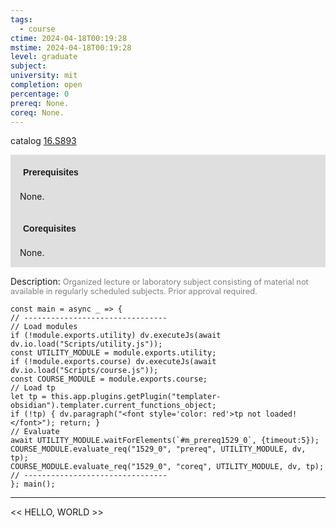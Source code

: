 ```yaml
---
tags:
  - course
ctime: 2024-04-18T00:19:28
mstime: 2024-04-18T00:19:28
level: graduate
subject: 
university: mit
completion: open
percentage: 0
prereq: None.
coreq: None.
---
```


catalog [16.S893](http://student.mit.edu/catalog/m16b.html#16.S893)

<span style="display: block; padding: 15px; background-color: rgb(100, 100, 100, 0.2);"><font id="m_prereq1529_0" style="display: block; font-family: Arial, sans-serif; font-weight: bold; padding: 5px">Prerequisites</font><br><span id="prereq1529_0">None.</span></span>
<span style="display: block; padding: 15px; background-color: rgb(100, 100, 100, 0.2);"><font id="m_coreq1529_0" style="display: block; font-family: Arial, sans-serif; font-weight: bold; padding: 5px">Corequisites</font><br><span id="coreq1529_0">None.</span></span>

<font style="">Description:</font>
<font style="color: grey; font-size: 0.8rem;">Organized lecture or laboratory subject consisting of material not available in regularly scheduled subjects. Prior approval required.</font>

```dataviewjs
const main = async _ => {
// --------------------------------
// Load modules
if (!module.exports.utility) dv.executeJs(await dv.io.load("Scripts/utility.js"));
const UTILITY_MODULE = module.exports.utility;
if (!module.exports.course) dv.executeJs(await dv.io.load("Scripts/course.js"));
const COURSE_MODULE = module.exports.course;
// Load tp
let tp = this.app.plugins.getPlugin("templater-obsidian").templater.current_functions_object;
if (!tp) { dv.paragraph("<font style='color: red'>tp not loaded!</font>"); return; }
// Evaluate
await UTILITY_MODULE.waitForElements(`#m_prereq1529_0`, {timeout:5});
COURSE_MODULE.evaluate_req("1529_0", "prereq", UTILITY_MODULE, dv, tp);
COURSE_MODULE.evaluate_req("1529_0", "coreq", UTILITY_MODULE, dv, tp);
// --------------------------------
}; main();
```

---

<< HELLO, WORLD >>
